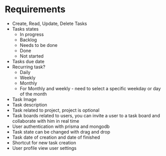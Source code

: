 # Requirements

- Create, Read, Update, Delete Tasks
- Tasks states
    - In progress
    - Backlog
    - Needs to be done
    - Done
    - Not started
- Tasks due date 
- Recurring task? 
    - Daily
    - Weekly
    - Monthly
    - For Monthly and weekly - need to select a specific weekday or day of the month
- Task Image
- Task description
- Task related to project, project is optional
- Task boards related to users, you can invite a user to a task board and collaborate with him in real time  
- User authentication with prisma and mongodb
- Task state can be changed with drag and drop 
- Task date of creation and date of finished
- Shortcut for new task creation
- User profile view user settings
